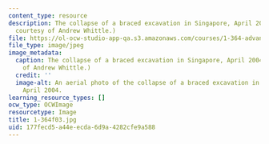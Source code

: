 ```yaml
---
content_type: resource
description: The collapse of a braced excavation in Singapore, April 2004. (Image
  courtesy of Andrew Whittle.)
file: https://ol-ocw-studio-app-qa.s3.amazonaws.com/courses/1-364-advanced-geotechnical-engineering-fall-2003/177fecd5a44eecda6d9a4282cfe9a588_1-364f03.jpg
file_type: image/jpeg
image_metadata:
  caption: The collapse of a braced excavation in Singapore, April 2004. (Image courtesy
    of Andrew Whittle.)
  credit: ''
  image-alt: An aerial photo of the collapse of a braced excavation in Singapore,
    April 2004.
learning_resource_types: []
ocw_type: OCWImage
resourcetype: Image
title: 1-364f03.jpg
uid: 177fecd5-a44e-ecda-6d9a-4282cfe9a588
---
```

